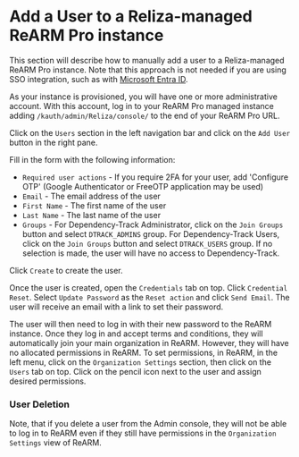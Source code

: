 # Add a User to a Reliza-managed ReARM Pro instance

This section will describe how to manually add a user to a Reliza-managed ReARM Pro instance. Note that this approach is not needed if you are using SSO integration, such as with [Microsoft Entra ID](/integrations/identityProviders/microsoft.md).

As your instance is provisioned, you will have one or more administrative account. With this account, log in to your ReARM Pro managed instance adding `/kauth/admin/Reliza/console/` to the end of your ReARM Pro URL.

Click on the `Users` section in the left navigation bar and click on the `Add User` button in the right pane.

Fill in the form with the following information:
- `Required user actions` - If you require 2FA for your user, add 'Configure OTP' (Google Authenticator or FreeOTP application may be used)
- `Email` - The email address of the user
- `First Name` - The first name of the user
- `Last Name` - The last name of the user
- `Groups` - For Dependency-Track Administrator, click on the `Join Groups` button and select `DTRACK_ADMINS` group. For Dependency-Track Users, click on the `Join Groups` button and select `DTRACK_USERS` group. If no selection is made, the user will have no access to Dependency-Track.

Click `Create` to create the user.

Once the user is created, open the `Credentials` tab on top. Click `Credential Reset`. Select `Update Password` as the `Reset action` and click `Send Email`. The user will receive an email with a link to set their password.

The user will then need to log in with their new password to the ReARM instance. Once they log in and accept terms and conditions, they will automatically join your main organization in ReARM. However, they will have no allocated permissions in ReARM. To set permissions, in ReARM, in the left menu, click on the `Organization Settings` section, then click on the `Users` tab on top. Click on the pencil icon next to the user and assign desired permissions.


### User Deletion
Note, that if you delete a user from the Admin console, they will not be able to log in to ReARM even if they still have permissions in the `Organization Settings` view of ReARM.